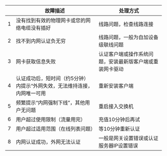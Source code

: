 |      | 故障描述                                                     | 处理方式                                                 |
| ---- | ------------------------------------------------------------ | -------------------------------------------------------- |
| 1    | 没有找到有效的物理网卡或您的网络电缆没有插好                 | 线路问题，检查线路连接                                   |
| 2    | 找不到内网认证负无穷                                         | 线路问题，一般为自加设备级联线问题                       |
| 3    | 网卡获取信息失败                                             | 认证客户端或操作系统问题，安装最新版客户端或重装网卡驱动 |
| 4    | 认证成功后，短时间（约5分钟）内提示“外网失效，无法维持连接，内网唯一可用 | 重新安装客户端                                           |
| 5    | 频繁提示“内网强制下线”，其他用户无问题                       | 重启接入交换机                                           |
| 6    | 用户超过使用限制（流量用完）                                 | 充值10分钟后再试                                         |
| 7    | 用户超过适用范围（在线列表问题）                             | 等10分钟重新认证                                         |
| 8    | 内网认证成功，外网无法认证                                   | 一般是网关设置错误或认证服务器IP设置错误                 |